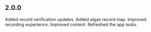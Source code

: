## 2.0.0

Added record verification updates.
Added algae record map.
Improved recording experience.
Improved content.
Refreshed the app looks.
